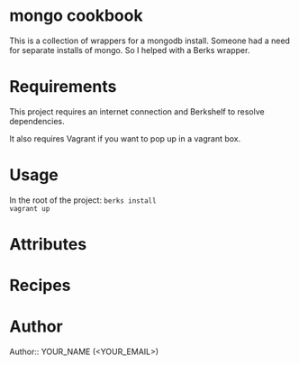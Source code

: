 # mongo cookbook
This is a collection of wrappers for a mongodb install. Someone had a need for separate installs of mongo.
So I helped with a Berks wrapper.

# Requirements
This project requires an internet connection and Berkshelf to resolve dependencies. 

It also requires Vagrant if you want to pop up in a vagrant box.
# Usage
In the root of the project:
`berks install`  
`vagrant up`

# Attributes

# Recipes

# Author

Author:: YOUR_NAME (<YOUR_EMAIL>)
